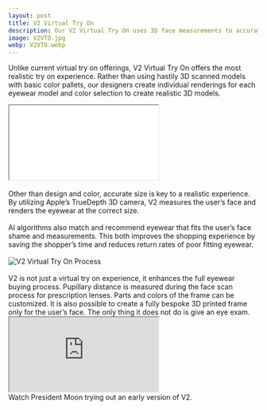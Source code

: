 ```yaml
---
layout: post
title: V2 Virtual Try On
description: Our V2 Virtual Try On uses 3D face measurements to accurately fit eyewear on the user’s face in real-time with the accurate size ratio.
image: V2VTO.jpg
webp: V2VTO.webp
---
```


Unlike current virtual try on offerings, V2 Virtual Try On offers the most realistic try on experience. Rather than using hastily 3D scanned models with basic color pallets, our designers create individual renderings for each eyewear model and color selection to create realistic 3D models.<br />
<link rel="stylesheet" href="{{ "/assets/css/resp-iframe.css" | relative_url }}" />
<link rel="stylesheet" href="{{ "/assets/css/resp-iframev.css" | relative_url }}" />
<div class="resp-containerV">
	<iframe class="resp-iframeV" title="V2 Demo" src="/demo.html" allow="accelerometer; autoplay; encrypted-media; gyroscope; picture-in-picture" allowfullscreen></iframe>
</div>
<br />
Other than design and color, accurate size is key to a realistic experience. By utilizing Apple’s TrueDepth 3D camera, V2 measures the user’s face and renders the eyewear at the correct size.<br />
<br />
AI algorithms also match and recommend eyewear that fits the user’s face shame and measurements. This both improves the shopping experience by saving the shopper’s time and reduces return rates of poor fitting eyewear.<br />
<br />
<picture>
    <source data-srcset="{{ "./assets/images/process.webp" | relative_url }}" type="image/webp">
    <source data-srcset="{{ "./assets/images/process.png" | relative_url }}" type="image/png">
    <img style="max-width: 100%" data-src="{{ "./assets/images/process.png" | relative_url }}" alt="V2 Virtual Try On Process" class="lazyload">
</picture><br />
<br />
V2 is not just a virtual try on experience, it enhances the full eyewear buying process. Pupillary distance is measured during the face scan process for prescription lenses. Parts and colors of the frame can be customized. It is also possible to create a fully bespoke 3D printed frame only for the user’s face. The only thing it does not do is give an eye exam.
<div class="resp-container">
	<iframe title="President Moon trying V2 video" class="resp-iframe" src="https://www.youtube.com/embed/6fnyAcf4UcI?start=185" allow="accelerometer; autoplay; encrypted-media; gyroscope; picture-in-picture" allowfullscreen></iframe>
</div>
Watch President Moon trying out an early version of V2.
